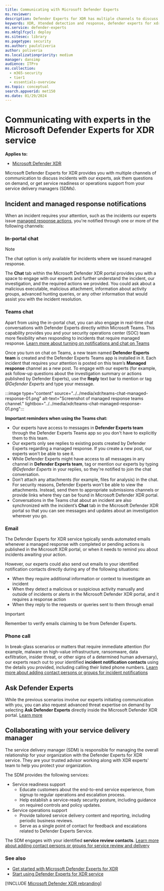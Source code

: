 ```yaml
---
title: Communicating with Microsoft Defender Experts
ms.reviewer:
description: Defender Experts for XDR has multiple channels to discuss incidents, managed response, and service support
keywords: XDR, Xtended detection and response, defender experts for xdr, Microsoft Defender Experts for XDR, managed threat hunting, managed detection and response (MDR) service, service delivery manager, Managed response in Teams, real-time visibility with XDR experts, ask defender experts
ms.service: defender-experts
ms.mktglfcycl: deploy
ms.sitesec: library
ms.pagetype: security
ms.author: pauloliveria
author: poliveria
ms.localizationpriority: medium
manager: dansimp
audience: ITPro
ms.collection:
  - m365-security
  - tier1
  - essentials-overview
ms.topic: conceptual
search.appverid: met150
ms.date: 01/29/2024
---
```


# Communicating with experts in the Microsoft Defender Experts for XDR service

**Applies to:**

- [Microsoft Defender XDR](microsoft-365-defender.md)

Microsoft Defender Experts for XDR provides you with multiple channels of communication to discuss incidents with our experts, ask them questions on demand, or get service readiness or operations support from your service delivery managers (SDMs).

## Incident and managed response notifications

When an incident requires your attention, such as the incidents our experts issue [managed response actions](start-using-mdex-xdr.md#managed-detection-and-response), you're notified through one or more of the following channels:

### In-portal chat

> [!NOTE]
> The chat option is only available for incidents where we issued managed response.

The **Chat** tab within the Microsoft Defender XDR portal provides you with a space to engage with our experts and further understand the incident, our investigation, and the required actions we provided. You could ask about a malicious executable, malicious attachment, information about activity groups, advanced hunting queries, or any other information that would assist you with the incident resolution.

### Teams chat

Apart from using the in-portal chat, you can also engage in real-time chat conversations with Defender Experts directly within Microsoft Teams. This capability provides you and your security operations center (SOC) team more flexibility when responding to incidents that require managed response. [Learn more about turning on notifications and chat on Teams](get-started-xdr.md#receive-managed-response-notifications-and-updates-in-microsoft-teams)

Once you turn on chat on Teams, a new team named **Defender Experts team** is created and the Defender Experts Teams app is installed in it. Each incident that requires your attention is posted on this team’s **Managed response** channel as a new post. To engage with our experts (for example, ask follow-up questions about the investigation summary or actions published by Defender Experts), use the **Reply** text bar to mention or tag *@Defender Experts* and type your message.

:::image type="content" source="../../media/xdr/teams-chat-managed-response-01.png" alt-text="Screenshot of managed response teams channel." lightbox="../../media/xdr/teams-chat-managed-response-01.png":::

**Important reminders when using the Teams chat:**

- Our experts have access to messages in **Defender Experts team** through the Defender Experts Teams app so you don't have to explicitly them to this team. 
- Our experts only see replies to existing posts created by Defender Experts regarding a managed response. If you create a new post, our experts won't be able to see it.
- While Defender Experts might have access to all messages in any channel in **Defender Experts team**, tag or mention our experts by typing *@Defender Experts* in your replies, so they're notified to join the chat conversation.
- Don’t attach any attachments (for example, files for analysis) in the chat. For security reasons, Defender Experts won't be able to view the attachments. Instead, send them to appropriate submissions channels or provide links where they can be found in Microsoft Defender XDR portal.
- Conversations in the Teams chat about an incident are also synchronized with the incident’s **Chat** tab in the Microsoft Defender XDR portal so that you can see messages and updates about an investigation wherever you go.

### Email

The Defender Experts for XDR service typically sends automated emails whenever a managed response with completed or pending actions is published in the Microsoft XDR portal, or when it needs to remind you about incidents awaiting your action. 

However, our experts could also send out emails to your identified notification contacts directly during any of the following situations:

- When they require additional information or context to investigate an incident
- When they detect a malicious or suspicious activity manually and outside of incidents or alerts in the Microsoft Defender XDR portal, and it requires a response action
- When they reply to the requests or queries sent to them through email 

> [!IMPORTANT]
> Remember to verify emails claiming to be from Defender Experts.

### Phone call

In break-glass scenarios or matters that require immediate attention (for example, malware on high-value infrastructure, ransomware, data exfiltration, insider threat, or other signs of a determined human adversary), our experts reach out to your identified **incident notification contacts** using the details you provided, including calling their listed phone numbers. [Learn more about adding contact persons or groups for incident notifications](get-started-xdr.md#tell-us-who-to-contact-for-important-matters)

## Ask Defender Experts

While the previous scenarios involve our experts initiating communication with you, you can also request advanced threat expertise on demand by selecting **Ask Defender Experts** directly inside the Microsoft Defender XDR portal. [Learn more](start-using-mdex-xdr.md#request-advanced-threat-expertise-on-demand)

## Collaborating with your service delivery manager

The service delivery manager (SDM) is responsible for managing the overall relationship for your organization with the Defender Experts for XDR service. They are your trusted advisor working along with XDR experts' team to help you protect your organization.

The SDM provides the following services:

- Service readiness support
  - Educate customers about the end-to-end service experience, from signup to regular operations and escalation process.
  - Help establish a service-ready security posture, including guidance on required controls and policy updates.
- Service operations support
  - Provide tailored service delivery content and reporting, including periodic business reviews.
  - Serve as a single point of contact for feedback and escalations related to Defender Experts Service.

The SDM engages with your identified **service review contacts**. [Learn more about adding contact persons or groups for service review and delivery](get-started-xdr.md#tell-us-who-to-contact-for-important-matters)

### See also

- [Get started with Microsoft Defender Experts for XDR](get-started-xdr.md)
- [Start using Defender Experts for XDR service](start-using-mdex-xdr.md)

[!INCLUDE [Microsoft Defender XDR rebranding](../../includes/defender-m3d-techcommunity.md)]